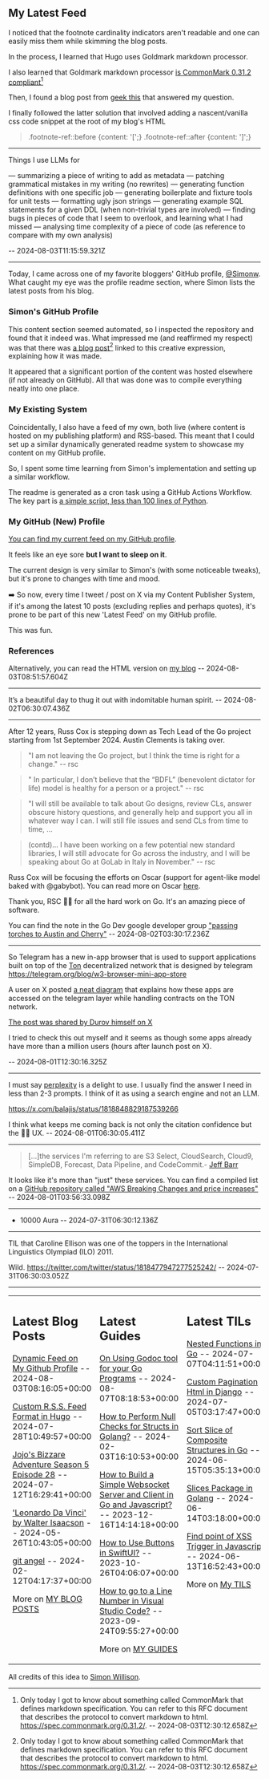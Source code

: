 ## My Latest Feed

<!-- feed starts -->
I noticed that the footnote cardinality indicators aren't readable and one can easily miss them while skimming the blog posts.

In the process, I learned that Hugo uses Goldmark markdown processor.


I also learned that Goldmark markdown processor [is CommonMark 0.31.2 compliant](https://michal.sapka.me/blog/2023/footnotes-in-hugo-and-goldmark/)[^1]


Then, I found a blog post from [geek this](https://geekthis.net/post/hugo-footnotes-and-citations/) that answered my question.


I finally followed the latter solution that involved adding a nascent/vanilla css code snippet at the root of my blog's HTML

> .footnote-ref::before {content: '[';}
> .footnote-ref::after {content: ']';}


[^1]: Only today I got to know about something called CommonMark that defines markdown specification.  You can refer to this RFC document that describes the protocol to convert markdown to html. https://spec.commonmark.org/0.31.2/.  -- 2024-08-03T12:30:12.658Z

---

Things I use LLMs for

— summarizing a piece of writing to add as metadata
— patching grammatical mistakes in my writing (no rewrites)
— generating function definitions with one specific job
— generating boilerplate and fixture tools for unit tests 
— formatting ugly json strings
— generating example SQL statements for a given DDL (when non-trivial types are involved)
— finding bugs in pieces of code that I seem to overlook, and learning what I had missed
— analysing time complexity of a piece of code (as reference to compare with my own analysis)

 -- 2024-08-03T11:15:59.321Z

---

Today, I came across one of my favorite bloggers' GitHub profile, [@Simonw](https://github.com/simonw). What caught my eye was the profile readme section, where Simon lists the latest posts from his blog.

###  Simon's GitHub Profile

This content section seemed automated, so I inspected the repository and found that it indeed was. What impressed me (and reaffirmed my respect) was that there was [a blog post](https://simonwillison.net/2020/Jul/10/self-updating-profile-readme/)[^1] linked to this creative expression, explaining how it was made.

It appeared that a significant portion of the content was hosted elsewhere (if not already on GitHub). All that was done was to compile everything neatly into one place.

### My Existing System

Coincidentally, I also have a feed of my own, both live (where content is hosted on my publishing platform) and RSS-based. This meant that I could set up a similar dynamically generated readme system to showcase my content on my GitHub profile.

So, I spent some time learning from Simon's implementation and setting up a similar workflow. 


The readme is generated as a cron task using a GitHub Actions Workflow. The key part is [a simple script, less than 100 lines of Python](https://github.com/tnvmadhav/tnvmadhav/blob/main/build_readme.py).

### My GitHub (New) Profile

[You can find my current feed on my GitHub profile](https://github.com/tnvmadhav).

It feels like an eye sore **but I want to sleep on it**.

The current design is very similar to Simon's (with some noticeable tweaks), but it's prone to changes with time and mood.

➡️ So now, every time I tweet / post on X via my Content Publisher System, if it's among the latest 10 posts (excluding replies and perhaps quotes), it's prone to be part of this new 'Latest Feed' on my GitHub profile.

This was fun.

### References

[^1]: https://simonwillison.net/2020/Jul/10/self-updating-profile-readme/

Alternatively, you can read the HTML version on [my blog]( https://tnvmadhav.me/blog/dynamic-feed-on-my-github-profile/) -- 2024-08-03T08:51:57.604Z

---

It’s a beautiful day to thug it out with indomitable human spirit. -- 2024-08-02T06:30:07.436Z

---

After 12 years, Russ Cox is stepping down as Tech Lead of the Go project starting from 1st September 2024. Austin Clements is taking over.

> "I am not leaving the Go project, but I think the time is right for a change." -- rsc


> " In particular, I don’t believe that the “BDFL” (benevolent dictator for life) model is healthy for a person or a project." -- rsc


> "I will still be available to talk about Go designs, review CLs, answer obscure history questions, and generally help and support you all in whatever way I can. I will still file issues and send CLs from time to time, ...


> (contd)... I have been working on a few potential new standard libraries, I will still advocate for Go across the industry, and I will be speaking about Go at GoLab in Italy in November." -- rsc


Russ Cox will be focusing the efforts on Oscar (support for agent-like model baked with @gabybot). You can read more on Oscar [here](https://go.googlesource.com/oscar/+/refs/heads/master/README.md). 


Thank you, RSC 🫡🫡 for all the hard work on Go. It's an amazing piece of software.


You can find the note in the Go Dev google developer group ["passing torches to Austin and Cherry"](https://groups.google.com/g/golang-dev/c/0OqBkS2RzWw) -- 2024-08-02T03:30:17.236Z

---

So Telegram has a new in-app browser that is used to support applications built on top of the [Ton](https://ton.org) decentralized network that is designed by telegram https://telegram.org/blog/w3-browser-mini-app-store


A user on X posted [a neat diagram](https://x.com/ryoheikomy/status/1817139565926481935) that explains how these apps are accessed on the telegram layer while handling contracts on the TON network.


[The post was shared by Durov himself on X](https://x.com/durov/status/1818760336537010401)


I tried to check this out myself and it seems as though some apps already have more than a million users (hours after launch post on X).

 -- 2024-08-01T12:30:16.325Z

---

I must say [perplexity](https://perplexity.ai) is a delight to use. I usually find the answer I need in less than 2-3 prompts. I think of it as using a search engine and not an LLM. 

https://x.com/balajis/status/1818848829187539266


I think what keeps me coming back is not only the citation confidence but the 🤌🏻 UX.
 -- 2024-08-01T06:30:05.411Z

---

>  [...]the services I'm referring to are S3 Select, CloudSearch, Cloud9, SimpleDB, Forecast, Data Pipeline, and CodeCommit.- [Jeff Barr](https://x.com/jeffbarr/status/1818488419347317217 )


It looks like it's more than "just" these services. You can find a compiled list on a [GitHub repository called "AWS Breaking Changes and price increases"](https://github.com/SummitRoute/aws_breaking_changes)  -- 2024-08-01T03:56:33.098Z

---

+ 10000 Aura -- 2024-07-31T06:30:12.136Z

---

TIL that Caroline Ellison was one of the toppers in the International Linguistics Olympiad (ILO) 2011.

Wild.
https://twitter.com/twitter/status/1818477947277525242/ -- 2024-07-31T06:30:03.052Z
<!-- feed ends -->


---


<table><tr><td valign="top" width="33%">

## Latest Blog Posts

<!-- blog starts -->
[Dynamic Feed on My Github Profile](https://tnvmadhav.me/blog/dynamic-feed-on-my-github-profile/) -- 2024-08-03T08:16:05+00:00

[Custom R.S.S. Feed Format in Hugo](https://tnvmadhav.me/blog/custom-rss-feed-format-in-hugo/) -- 2024-07-28T10:49:57+00:00

[Jojo's Bizzare Adventure Season 5 Episode 28](https://tnvmadhav.me/blog/jojos-bizzare-adventure-season-5-episode-28/) -- 2024-07-12T16:29:41+00:00

['Leonardo Da Vinci' by Walter Isaacson](https://tnvmadhav.me/blog/leonardo-da-vinci-by-walter-isaacson/) -- 2024-05-26T10:43:05+00:00

[git angel](https://tnvmadhav.me/blog/good-git-practices/) -- 2024-02-12T04:17:37+00:00

More on [MY BLOG POSTS](https://tnvmadhav.me/blog/)
<!-- blog ends -->

</td><td valign="top" width="34%">

## Latest Guides

<!-- guide starts -->
[On Using Godoc tool for your Go Programs](https://tnvmadhav.me/guides/on-using-godoc-tool/) -- 2024-08-07T08:18:53+00:00

[How to Perform Null Checks for Structs in Golang?](https://tnvmadhav.me/guides/how-to-perform-null-checks-for-structs-in-golang/) -- 2024-02-03T16:10:53+00:00

[How to Build a Simple Websocket Server and Client in Go and Javascript?](https://tnvmadhav.me/guides/how-to-build-a-simple-websocket-server-and-client-in-go/) -- 2023-12-16T14:14:18+00:00

[How to Use Buttons in SwiftUI?](https://tnvmadhav.me/guides/how-to-use-buttons-in-swiftui/) -- 2023-10-26T04:06:07+00:00

[How to go to a Line Number in Visual Studio Code?](https://tnvmadhav.me/guides/how-to-go-to-line-in-visual-studio-code/) -- 2023-09-24T09:55:27+00:00

More on [MY GUIDES](https://tnvmadhav.me/guides/)
<!-- guide ends -->

</td><td valign="top" width="33%">

## Latest TILs

<!-- til starts -->
[Nested Functions in Go](https://tnvmadhav.me/til/nested-functions-in-go/) -- 2024-07-07T04:11:51+00:00

[Custom Pagination Html in Django](https://tnvmadhav.me/til/custom-pagination-html-in-django/) -- 2024-07-05T03:17:47+00:00

[Sort Slice of Composite Structures in Go](https://tnvmadhav.me/til/sort-slice-of-composite-structures-in-go/) -- 2024-06-15T05:35:13+00:00

[Slices Package in Golang](https://tnvmadhav.me/til/slices-package-in-golang/) -- 2024-06-14T03:18:00+00:00

[Find point of XSS Trigger in Javascript](https://tnvmadhav.me/til/find-source-of-xss-trigger-in-javascript/) -- 2024-06-13T16:52:43+00:00

More on [My TILS](https://tnvmadhav.me/til/)
<!-- til ends -->

</td></tr></table>


All credits of this idea to [Simon Willison](https://github.com/simonw/simonw/).